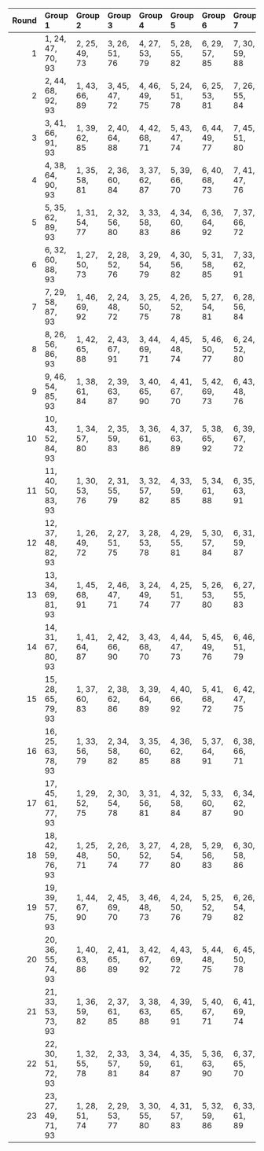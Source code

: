 |   Round | Group 1            | Group 2       | Group 3       | Group 4       | Group 5       | Group 6       | Group 7       | Group 8       | Group 9       | Group 10       | Group 11       | Group 12       | Group 13       | Group 14       | Group 15       | Group 16       | Group 17       | Group 18       | Group 19       | Group 20       | Group 21       | Group 22       | Group 23       |
|--------:|:-------------------|:--------------|:--------------|:--------------|:--------------|:--------------|:--------------|:--------------|:--------------|:---------------|:---------------|:---------------|:---------------|:---------------|:---------------|:---------------|:---------------|:---------------|:---------------|:---------------|:---------------|:---------------|:---------------|
|       1 | 1, 24, 47, 70, 93  | 2, 25, 49, 73 | 3, 26, 51, 76 | 4, 27, 53, 79 | 5, 28, 55, 82 | 6, 29, 57, 85 | 7, 30, 59, 88 | 8, 31, 61, 91 | 9, 32, 63, 71 | 10, 33, 65, 74 | 11, 34, 67, 77 | 12, 35, 69, 80 | 13, 36, 48, 83 | 14, 37, 50, 86 | 15, 38, 52, 89 | 16, 39, 54, 92 | 17, 40, 56, 72 | 18, 41, 58, 75 | 19, 42, 60, 78 | 20, 43, 62, 81 | 21, 44, 64, 84 | 22, 45, 66, 87 | 23, 46, 68, 90 |
|       2 | 2, 44, 68, 92, 93  | 1, 43, 66, 89 | 3, 45, 47, 72 | 4, 46, 49, 75 | 5, 24, 51, 78 | 6, 25, 53, 81 | 7, 26, 55, 84 | 8, 27, 57, 87 | 9, 28, 59, 90 | 10, 29, 61, 70 | 11, 30, 63, 73 | 12, 31, 65, 76 | 13, 32, 67, 79 | 14, 33, 69, 82 | 15, 34, 48, 85 | 16, 35, 50, 88 | 17, 36, 52, 91 | 18, 37, 54, 71 | 19, 38, 56, 74 | 20, 39, 58, 77 | 21, 40, 60, 80 | 22, 41, 62, 83 | 23, 42, 64, 86 |
|       3 | 3, 41, 66, 91, 93  | 1, 39, 62, 85 | 2, 40, 64, 88 | 4, 42, 68, 71 | 5, 43, 47, 74 | 6, 44, 49, 77 | 7, 45, 51, 80 | 8, 46, 53, 83 | 9, 24, 55, 86 | 10, 25, 57, 89 | 11, 26, 59, 92 | 12, 27, 61, 72 | 13, 28, 63, 75 | 14, 29, 65, 78 | 15, 30, 67, 81 | 16, 31, 69, 84 | 17, 32, 48, 87 | 18, 33, 50, 90 | 19, 34, 52, 70 | 20, 35, 54, 73 | 21, 36, 56, 76 | 22, 37, 58, 79 | 23, 38, 60, 82 |
|       4 | 4, 38, 64, 90, 93  | 1, 35, 58, 81 | 2, 36, 60, 84 | 3, 37, 62, 87 | 5, 39, 66, 70 | 6, 40, 68, 73 | 7, 41, 47, 76 | 8, 42, 49, 79 | 9, 43, 51, 82 | 10, 44, 53, 85 | 11, 45, 55, 88 | 12, 46, 57, 91 | 13, 24, 59, 71 | 14, 25, 61, 74 | 15, 26, 63, 77 | 16, 27, 65, 80 | 17, 28, 67, 83 | 18, 29, 69, 86 | 19, 30, 48, 89 | 20, 31, 50, 92 | 21, 32, 52, 72 | 22, 33, 54, 75 | 23, 34, 56, 78 |
|       5 | 5, 35, 62, 89, 93  | 1, 31, 54, 77 | 2, 32, 56, 80 | 3, 33, 58, 83 | 4, 34, 60, 86 | 6, 36, 64, 92 | 7, 37, 66, 72 | 8, 38, 68, 75 | 9, 39, 47, 78 | 10, 40, 49, 81 | 11, 41, 51, 84 | 12, 42, 53, 87 | 13, 43, 55, 90 | 14, 44, 57, 70 | 15, 45, 59, 73 | 16, 46, 61, 76 | 17, 24, 63, 79 | 18, 25, 65, 82 | 19, 26, 67, 85 | 20, 27, 69, 88 | 21, 28, 48, 91 | 22, 29, 50, 71 | 23, 30, 52, 74 |
|       6 | 6, 32, 60, 88, 93  | 1, 27, 50, 73 | 2, 28, 52, 76 | 3, 29, 54, 79 | 4, 30, 56, 82 | 5, 31, 58, 85 | 7, 33, 62, 91 | 8, 34, 64, 71 | 9, 35, 66, 74 | 10, 36, 68, 77 | 11, 37, 47, 80 | 12, 38, 49, 83 | 13, 39, 51, 86 | 14, 40, 53, 89 | 15, 41, 55, 92 | 16, 42, 57, 72 | 17, 43, 59, 75 | 18, 44, 61, 78 | 19, 45, 63, 81 | 20, 46, 65, 84 | 21, 24, 67, 87 | 22, 25, 69, 90 | 23, 26, 48, 70 |
|       7 | 7, 29, 58, 87, 93  | 1, 46, 69, 92 | 2, 24, 48, 72 | 3, 25, 50, 75 | 4, 26, 52, 78 | 5, 27, 54, 81 | 6, 28, 56, 84 | 8, 30, 60, 90 | 9, 31, 62, 70 | 10, 32, 64, 73 | 11, 33, 66, 76 | 12, 34, 68, 79 | 13, 35, 47, 82 | 14, 36, 49, 85 | 15, 37, 51, 88 | 16, 38, 53, 91 | 17, 39, 55, 71 | 18, 40, 57, 74 | 19, 41, 59, 77 | 20, 42, 61, 80 | 21, 43, 63, 83 | 22, 44, 65, 86 | 23, 45, 67, 89 |
|       8 | 8, 26, 56, 86, 93  | 1, 42, 65, 88 | 2, 43, 67, 91 | 3, 44, 69, 71 | 4, 45, 48, 74 | 5, 46, 50, 77 | 6, 24, 52, 80 | 7, 25, 54, 83 | 9, 27, 58, 89 | 10, 28, 60, 92 | 11, 29, 62, 72 | 12, 30, 64, 75 | 13, 31, 66, 78 | 14, 32, 68, 81 | 15, 33, 47, 84 | 16, 34, 49, 87 | 17, 35, 51, 90 | 18, 36, 53, 70 | 19, 37, 55, 73 | 20, 38, 57, 76 | 21, 39, 59, 79 | 22, 40, 61, 82 | 23, 41, 63, 85 |
|       9 | 9, 46, 54, 85, 93  | 1, 38, 61, 84 | 2, 39, 63, 87 | 3, 40, 65, 90 | 4, 41, 67, 70 | 5, 42, 69, 73 | 6, 43, 48, 76 | 7, 44, 50, 79 | 8, 45, 52, 82 | 10, 24, 56, 88 | 11, 25, 58, 91 | 12, 26, 60, 71 | 13, 27, 62, 74 | 14, 28, 64, 77 | 15, 29, 66, 80 | 16, 30, 68, 83 | 17, 31, 47, 86 | 18, 32, 49, 89 | 19, 33, 51, 92 | 20, 34, 53, 72 | 21, 35, 55, 75 | 22, 36, 57, 78 | 23, 37, 59, 81 |
|      10 | 10, 43, 52, 84, 93 | 1, 34, 57, 80 | 2, 35, 59, 83 | 3, 36, 61, 86 | 4, 37, 63, 89 | 5, 38, 65, 92 | 6, 39, 67, 72 | 7, 40, 69, 75 | 8, 41, 48, 78 | 9, 42, 50, 81  | 11, 44, 54, 87 | 12, 45, 56, 90 | 13, 46, 58, 70 | 14, 24, 60, 73 | 15, 25, 62, 76 | 16, 26, 64, 79 | 17, 27, 66, 82 | 18, 28, 68, 85 | 19, 29, 47, 88 | 20, 30, 49, 91 | 21, 31, 51, 71 | 22, 32, 53, 74 | 23, 33, 55, 77 |
|      11 | 11, 40, 50, 83, 93 | 1, 30, 53, 76 | 2, 31, 55, 79 | 3, 32, 57, 82 | 4, 33, 59, 85 | 5, 34, 61, 88 | 6, 35, 63, 91 | 7, 36, 65, 71 | 8, 37, 67, 74 | 9, 38, 69, 77  | 10, 39, 48, 80 | 12, 41, 52, 86 | 13, 42, 54, 89 | 14, 43, 56, 92 | 15, 44, 58, 72 | 16, 45, 60, 75 | 17, 46, 62, 78 | 18, 24, 64, 81 | 19, 25, 66, 84 | 20, 26, 68, 87 | 21, 27, 47, 90 | 22, 28, 49, 70 | 23, 29, 51, 73 |
|      12 | 12, 37, 48, 82, 93 | 1, 26, 49, 72 | 2, 27, 51, 75 | 3, 28, 53, 78 | 4, 29, 55, 81 | 5, 30, 57, 84 | 6, 31, 59, 87 | 7, 32, 61, 90 | 8, 33, 63, 70 | 9, 34, 65, 73  | 10, 35, 67, 76 | 11, 36, 69, 79 | 13, 38, 50, 85 | 14, 39, 52, 88 | 15, 40, 54, 91 | 16, 41, 56, 71 | 17, 42, 58, 74 | 18, 43, 60, 77 | 19, 44, 62, 80 | 20, 45, 64, 83 | 21, 46, 66, 86 | 22, 24, 68, 89 | 23, 25, 47, 92 |
|      13 | 13, 34, 69, 81, 93 | 1, 45, 68, 91 | 2, 46, 47, 71 | 3, 24, 49, 74 | 4, 25, 51, 77 | 5, 26, 53, 80 | 6, 27, 55, 83 | 7, 28, 57, 86 | 8, 29, 59, 89 | 9, 30, 61, 92  | 10, 31, 63, 72 | 11, 32, 65, 75 | 12, 33, 67, 78 | 14, 35, 48, 84 | 15, 36, 50, 87 | 16, 37, 52, 90 | 17, 38, 54, 70 | 18, 39, 56, 73 | 19, 40, 58, 76 | 20, 41, 60, 79 | 21, 42, 62, 82 | 22, 43, 64, 85 | 23, 44, 66, 88 |
|      14 | 14, 31, 67, 80, 93 | 1, 41, 64, 87 | 2, 42, 66, 90 | 3, 43, 68, 70 | 4, 44, 47, 73 | 5, 45, 49, 76 | 6, 46, 51, 79 | 7, 24, 53, 82 | 8, 25, 55, 85 | 9, 26, 57, 88  | 10, 27, 59, 91 | 11, 28, 61, 71 | 12, 29, 63, 74 | 13, 30, 65, 77 | 15, 32, 69, 83 | 16, 33, 48, 86 | 17, 34, 50, 89 | 18, 35, 52, 92 | 19, 36, 54, 72 | 20, 37, 56, 75 | 21, 38, 58, 78 | 22, 39, 60, 81 | 23, 40, 62, 84 |
|      15 | 15, 28, 65, 79, 93 | 1, 37, 60, 83 | 2, 38, 62, 86 | 3, 39, 64, 89 | 4, 40, 66, 92 | 5, 41, 68, 72 | 6, 42, 47, 75 | 7, 43, 49, 78 | 8, 44, 51, 81 | 9, 45, 53, 84  | 10, 46, 55, 87 | 11, 24, 57, 90 | 12, 25, 59, 70 | 13, 26, 61, 73 | 14, 27, 63, 76 | 16, 29, 67, 82 | 17, 30, 69, 85 | 18, 31, 48, 88 | 19, 32, 50, 91 | 20, 33, 52, 71 | 21, 34, 54, 74 | 22, 35, 56, 77 | 23, 36, 58, 80 |
|      16 | 16, 25, 63, 78, 93 | 1, 33, 56, 79 | 2, 34, 58, 82 | 3, 35, 60, 85 | 4, 36, 62, 88 | 5, 37, 64, 91 | 6, 38, 66, 71 | 7, 39, 68, 74 | 8, 40, 47, 77 | 9, 41, 49, 80  | 10, 42, 51, 83 | 11, 43, 53, 86 | 12, 44, 55, 89 | 13, 45, 57, 92 | 14, 46, 59, 72 | 15, 24, 61, 75 | 17, 26, 65, 81 | 18, 27, 67, 84 | 19, 28, 69, 87 | 20, 29, 48, 90 | 21, 30, 50, 70 | 22, 31, 52, 73 | 23, 32, 54, 76 |
|      17 | 17, 45, 61, 77, 93 | 1, 29, 52, 75 | 2, 30, 54, 78 | 3, 31, 56, 81 | 4, 32, 58, 84 | 5, 33, 60, 87 | 6, 34, 62, 90 | 7, 35, 64, 70 | 8, 36, 66, 73 | 9, 37, 68, 76  | 10, 38, 47, 79 | 11, 39, 49, 82 | 12, 40, 51, 85 | 13, 41, 53, 88 | 14, 42, 55, 91 | 15, 43, 57, 71 | 16, 44, 59, 74 | 18, 46, 63, 80 | 19, 24, 65, 83 | 20, 25, 67, 86 | 21, 26, 69, 89 | 22, 27, 48, 92 | 23, 28, 50, 72 |
|      18 | 18, 42, 59, 76, 93 | 1, 25, 48, 71 | 2, 26, 50, 74 | 3, 27, 52, 77 | 4, 28, 54, 80 | 5, 29, 56, 83 | 6, 30, 58, 86 | 7, 31, 60, 89 | 8, 32, 62, 92 | 9, 33, 64, 72  | 10, 34, 66, 75 | 11, 35, 68, 78 | 12, 36, 47, 81 | 13, 37, 49, 84 | 14, 38, 51, 87 | 15, 39, 53, 90 | 16, 40, 55, 70 | 17, 41, 57, 73 | 19, 43, 61, 79 | 20, 44, 63, 82 | 21, 45, 65, 85 | 22, 46, 67, 88 | 23, 24, 69, 91 |
|      19 | 19, 39, 57, 75, 93 | 1, 44, 67, 90 | 2, 45, 69, 70 | 3, 46, 48, 73 | 4, 24, 50, 76 | 5, 25, 52, 79 | 6, 26, 54, 82 | 7, 27, 56, 85 | 8, 28, 58, 88 | 9, 29, 60, 91  | 10, 30, 62, 71 | 11, 31, 64, 74 | 12, 32, 66, 77 | 13, 33, 68, 80 | 14, 34, 47, 83 | 15, 35, 49, 86 | 16, 36, 51, 89 | 17, 37, 53, 92 | 18, 38, 55, 72 | 20, 40, 59, 78 | 21, 41, 61, 81 | 22, 42, 63, 84 | 23, 43, 65, 87 |
|      20 | 20, 36, 55, 74, 93 | 1, 40, 63, 86 | 2, 41, 65, 89 | 3, 42, 67, 92 | 4, 43, 69, 72 | 5, 44, 48, 75 | 6, 45, 50, 78 | 7, 46, 52, 81 | 8, 24, 54, 84 | 9, 25, 56, 87  | 10, 26, 58, 90 | 11, 27, 60, 70 | 12, 28, 62, 73 | 13, 29, 64, 76 | 14, 30, 66, 79 | 15, 31, 68, 82 | 16, 32, 47, 85 | 17, 33, 49, 88 | 18, 34, 51, 91 | 19, 35, 53, 71 | 21, 37, 57, 77 | 22, 38, 59, 80 | 23, 39, 61, 83 |
|      21 | 21, 33, 53, 73, 93 | 1, 36, 59, 82 | 2, 37, 61, 85 | 3, 38, 63, 88 | 4, 39, 65, 91 | 5, 40, 67, 71 | 6, 41, 69, 74 | 7, 42, 48, 77 | 8, 43, 50, 80 | 9, 44, 52, 83  | 10, 45, 54, 86 | 11, 46, 56, 89 | 12, 24, 58, 92 | 13, 25, 60, 72 | 14, 26, 62, 75 | 15, 27, 64, 78 | 16, 28, 66, 81 | 17, 29, 68, 84 | 18, 30, 47, 87 | 19, 31, 49, 90 | 20, 32, 51, 70 | 22, 34, 55, 76 | 23, 35, 57, 79 |
|      22 | 22, 30, 51, 72, 93 | 1, 32, 55, 78 | 2, 33, 57, 81 | 3, 34, 59, 84 | 4, 35, 61, 87 | 5, 36, 63, 90 | 6, 37, 65, 70 | 7, 38, 67, 73 | 8, 39, 69, 76 | 9, 40, 48, 79  | 10, 41, 50, 82 | 11, 42, 52, 85 | 12, 43, 54, 88 | 13, 44, 56, 91 | 14, 45, 58, 71 | 15, 46, 60, 74 | 16, 24, 62, 77 | 17, 25, 64, 80 | 18, 26, 66, 83 | 19, 27, 68, 86 | 20, 28, 47, 89 | 21, 29, 49, 92 | 23, 31, 53, 75 |
|      23 | 23, 27, 49, 71, 93 | 1, 28, 51, 74 | 2, 29, 53, 77 | 3, 30, 55, 80 | 4, 31, 57, 83 | 5, 32, 59, 86 | 6, 33, 61, 89 | 7, 34, 63, 92 | 8, 35, 65, 72 | 9, 36, 67, 75  | 10, 37, 69, 78 | 11, 38, 48, 81 | 12, 39, 50, 84 | 13, 40, 52, 87 | 14, 41, 54, 90 | 15, 42, 56, 70 | 16, 43, 58, 73 | 17, 44, 60, 76 | 18, 45, 62, 79 | 19, 46, 64, 82 | 20, 24, 66, 85 | 21, 25, 68, 88 | 22, 26, 47, 91 |